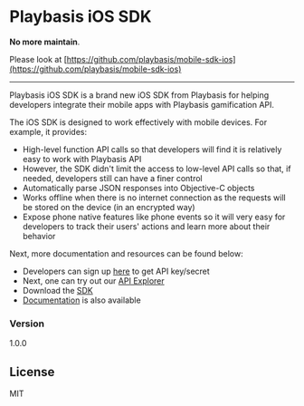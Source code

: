 # Playbasis iOS SDK

**No more maintain**.

Please look at [https://github.com/playbasis/mobile-sdk-ios](https://github.com/playbasis/mobile-sdk-ios)

---

Playbasis iOS SDK is a brand new iOS SDK from Playbasis for helping developers integrate their mobile apps with Playbasis gamification API.

The iOS SDK is designed to work effectively with mobile devices. For example, it provides:

  - High-level function API calls so that developers will find it is relatively easy to work with Playbasis API
  - However, the SDK didn't limit the access to low-level API calls so that, if needed, developers still can have a finer control
  - Automatically parse JSON responses into Objective-C objects
  - Works offline when there is no internet connection as the requests will be stored on the device (in an encrypted way)
  - Expose phone native features like phone events so it will very easy for developers to track their users' actions and learn more about their behavior

Next, more documentation and resources can be found below:

  - Developers can sign up [here] to get API key/secret
  - Next, one can try out our [API Explorer]
  - Download the [SDK]
  - [Documentation] is also available

### Version
1.0.0

License
----

MIT

[here]:https://www.pbapp.net/login#register
[API Explorer]:http://doc.playbasis.com/pbapp
[SDK]:http://playbasis.com/sdk
[Documentation]:http://dev.playbasis.com
